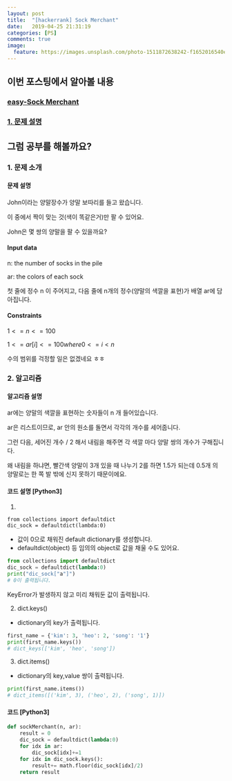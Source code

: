 ```yaml
---
layout: post
title:  "[hackerrank] Sock Merchant"
date:   2019-04-25 21:31:19
categories: [PS]
comments: true
image:
  feature: https://images.unsplash.com/photo-1511872638242-f1652016540e?ixlib=rb-1.2.1&ixid=eyJhcHBfaWQiOjEyMDd9&auto=format&fit=crop&w=1950&q=80
---
```


## **이번 포스팅에서 알아볼 내용**
### [easy-Sock Merchant](https://bit.ly/2W0L7iN)
<!--more-->
### [1. 문제 설명](###문제-설명)

## **그럼 공부를 해볼까요?**

### 1. 문제 소개

#### 문제 설명
John이라는 양말장수가 양말 보따리를 들고 왔습니다.

이 중에서 짝이 맞는 것(색이 똑같은거)만 팔 수 있어요.

John은 몇 쌍의 양말을 팔 수 있을까요? 

#### Input data
n: the number of socks in the pile

ar: the colors of each sock

첫 줄에 정수 n 이 주어지고, 다음 줄에 n개의 정수(양말의 색깔을 표현)가 배열 ar에 담아집니다.

#### Constraints
$1<= n <= 100$

$1<= ar[i] <= 100 where 0 <= i <n$

수의 범위를 걱정할 일은 없겠네요 ㅎㅎ

### 2. 알고리즘

#### 알고리즘 설명
ar에는 양말의 색깔을 표현하는 숫자들이 n 개 들어있습니다. 

ar은 리스트이므로, ar 안의 원소를 돌면서 각각의 개수를 세어줍니다.

그런 다음, 세어진 개수 / 2 해서 내림을 해주면 각 색깔 마다 양말 쌍의 개수가 구해집니다. 

왜 내림을 하냐면, 빨간색 양말이 3개 있을 때 나누기 2를 하면 1.5가 되는데 0.5개
의 양말로는 한 쪽 발 밖에 신지 못하기 때문이에요.

#### 코드 설명 [Python3]
1) 
```
from collections import defaultdict
dic_sock = defaultdict(lambda:0)
```
- 값이 0으로 채워진 default dictionary를 생성합니다. 
- defaultdict(object) 등 임의의 object로 값을 채울 수도 있어요.
```python
from collections import defaultdict
dic_sock = defaultdict(lambda:0)
print("dic_sock["a"]") 
# 0이 출력됩니다.
```
KeyError가 발생하지 않고 미리 채워둔 값이 출력됩니다. 

2) dict.keys()
- dictionary의 key가 출력됩니다.
```python
first_name = {'kim': 3, 'heo': 2, 'song': '1'}
print(first_name.keys())
# dict_keys(['kim', 'heo', 'song'])
```

3) dict.items()
- dictionary의 key,value 쌍이 출력됩니다. 
```python
print(first_name.items())
# dict_items([('kim', 3), ('heo', 2), ('song', 1)])
```

#### 코드 [Python3]
```python
def sockMerchant(n, ar):
    result = 0
    dic_sock = defaultdict(lambda:0)
    for idx in ar:
        dic_sock[idx]+=1
    for idx in dic_sock.keys():
        result+= math.floor(dic_sock[idx]/2)
    return result
```
